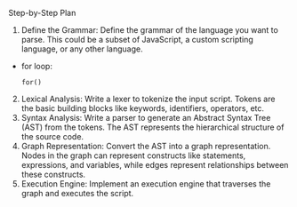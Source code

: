 Step-by-Step Plan
1. Define the Grammar: Define the grammar of the language you want to parse. This could be a subset of JavaScript, a custom scripting language, or any other language.
  * for loop:
    ```
    for()
    ```
2. Lexical Analysis: Write a lexer to tokenize the input script. Tokens are the basic building blocks like keywords, identifiers, operators, etc.
3. Syntax Analysis: Write a parser to generate an Abstract Syntax Tree (AST) from the tokens. The AST represents the hierarchical structure of the source code.
4. Graph Representation: Convert the AST into a graph representation. Nodes in the graph can represent constructs like statements, expressions, and variables, while edges represent relationships between these constructs.
5. Execution Engine: Implement an execution engine that traverses the graph and executes the script.
